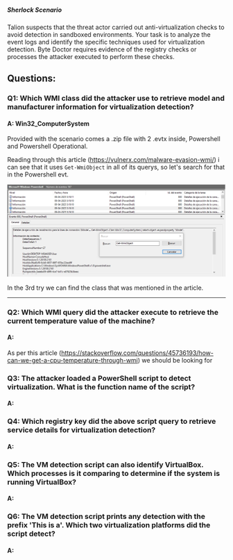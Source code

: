 
##### Sherlock Scenario

Talion suspects that the threat actor carried out anti-virtualization checks to avoid detection in sandboxed environments. Your task is to analyze the event logs and identify the specific techniques used for virtualization detection. Byte Doctor requires evidence of the registry checks or processes the attacker executed to perform these checks.

## Questions:

### Q1: Which WMI class did the attacker use to retrieve model and manufacturer information for virtualization detection?

#### A: Win32_ComputerSystem

Provided with the scenario comes a .zip file with 2 .evtx inside, Powershell and Powershell Operational.

Reading through this article (https://vulnerx.com/malware-evasion-wmi/) i can see that it uses `Get-WmiObject` in all of its querys, so let's search for that in the Powershell evt.

![](../../Img/Pasted%20image%2020251007005501.png)

In the 3rd try we can find the class that was mentioned in the article.

___

### Q2: Which WMI query did the attacker execute to retrieve the current temperature value of the machine?

#### A: 


As per this article (https://stackoverflow.com/questions/45736193/how-can-we-get-a-cpu-temperature-through-wmi) we should be looking for 
### Q3: The attacker loaded a PowerShell script to detect virtualization. What is the function name of the script?

#### A: 

### Q4: Which registry key did the above script query to retrieve service details for virtualization detection?

#### A: 

### Q5: The VM detection script can also identify VirtualBox. Which processes is it comparing to determine if the system is running VirtualBox?

#### A: 

### Q6: The VM detection script prints any detection with the prefix 'This is a'. Which two virtualization platforms did the script detect?

#### A: 
